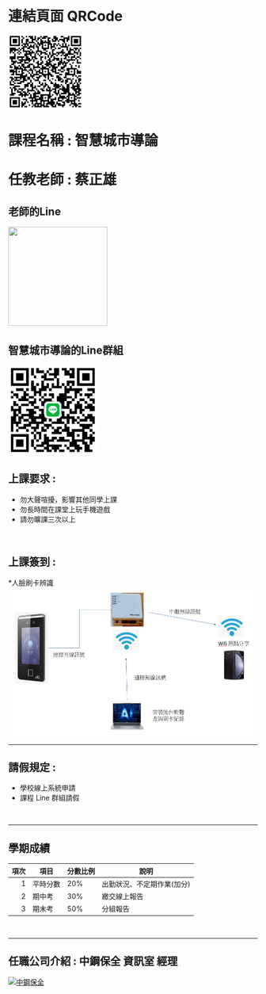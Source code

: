 # 連結頁面 QRCode
<img src="class_desc.png" width="150" Height="150" />
<br>

# 課程名稱 : 智慧城市導論
# 任教老師 : 蔡正雄

## 老師的Line
<img src="https://github.com/derricktsai0904/Course/blob/main/2024.02%20%E6%99%BA%E6%85%A7%E5%9F%8E%E5%B8%82%E5%B0%8E%E8%AB%96/2024.02.23%20%E7%AC%AC%E4%B8%80%E5%A0%82/tsai.jpg" width="200" height="200">
<br>

## 智慧城市導論的Line群組
<img src="11302_smartcity_QrCode.jpg" width="180" height="180" />
<br>

## 上課要求 : 
* 勿大聲喧擾，影響其他同學上課 <br>
* 勿長時間在課堂上玩手機遊戲 <br>
* 請勿曠課三次以上
<br>

## 上課簽到 : 
*人臉刷卡辨識 <br>
<img src="face.jpg" width="600" Height="300" />
<br>

-----
## 請假規定 : 
* 學校線上系統申請<br>
* 課程 Line 群組請假
<br>

-----
## 學期成績
| 項次 | 項目 | 分數比例 | 說明 |
|----:|------|---------|------|
|1 | 平時分數 | 20% | 出勤狀況、不定期作業(加分)|
|2 | 期中考 | 30% | 繳交線上報告 |
|3 | 期末考 | 50% | 分組報告 |
<br>


-----
## 任職公司介紹 : 中鋼保全 資訊室 經理
[![中鋼保全](https://img.youtube.com/vi/Wb9UKC7_360/0.jpg)](https://www.youtube.com/watch?v=Wb9UKC7_360)

